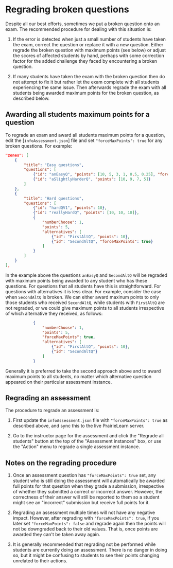 
# Regrading broken questions

Despite all our best efforts, sometimes we put a broken question onto an exam. The recommended procedure for dealing with this situation is:

1. If the error is detected when just a small number of students have taken the exam, correct the question or replace it with a new question. Either regrade the broken question with maximum points (see below) or adjust the scores of affected students by hand, perhaps with some correction factor for the added challenge they faced by encountering a broken question.

2. If many students have taken the exam with the broken question then do not attempt to fix it but rather let the exam complete with all students experiencing the same issue. Then afterwards regrade the exam with all students being awarded maximum points for the broken question, as described below.


## Awarding all students maximum points for a question

To regrade an exam and award all students maximum points for a question, edit the [`infoAssessment.json`] file and set `"forceMaxPoints": true` for any broken questions. For example:

```json
"zones": [
    {
        "title": "Easy questions",
        "questions": [
            {"id": "anEasyQ", "points": [10, 5, 3, 1, 0.5, 0.25], "forceMaxPoints": true},
            {"id": "aSlightlyHarderQ", "points": [10, 9, 7, 5]}
        ]
    },
    {
        "title": "Hard questions",
        "questions": [
            {"id": "hardQV1", "points": 10},
            {"id": "reallyHardQ", "points": [10, 10, 10]},
            {
                "numberChoose": 1,
                "points": 5,
                "alternatives": [
                    {"id": "FirstAltQ", "points": 10},
                    {"id": "SecondAltQ", "forceMaxPoints": true}
                ]
            }
        ]
    }
],
```

In the example above the questions `anEasyQ` and `SecondAltQ` will be regraded with maximum points being awarded to any student who has these questions. For questions that all students have this is straightforward. For questions with alternatives it is less clear. For example, consider the case when `SecondAltQ` is broken. We can either award maxinum points to only those students who received `SecondAltQ`, while students with `FirstAltQ` are not regraded, or we could give maximum points to all students irrespective of which alternative they received, as follows:

```json
            {
                "numberChoose": 1,
                "points": 5,
                "forceMaxPoints": true,
                "alternatives": [
                    {"id": "FirstAltQ", "points": 10},
                    {"id": "SecondAltQ"}
                ]
            }
```

Generally it is preferred to take the second approach above and to award maximum points to all students, no matter which alternative question appeared on their particular assessment instance.

## Regrading an assessment

The procedure to regrade an assessment is:

1. First update the `infoAssessment.json` file with `"forceMaxPoints": true` as described above, and sync this to the live PrairieLearn server.

1. Go to the instructor page for the assessment and click the "Regrade all students" button at the top of the "Assessment instances" box, or use the "Action" menu to regrade a single assessment instance.

## Notes on the regrading procedure

1. Once an assessment question has `"forceMaxPoints": true` set, any student who is still doing the assessment will automatically be awarded full points for that question when they grade a submission, irrespective of whether they submitted a correct or incorrect answer. However, the correctness of their answer will still be reported to them so a student might see an "incorrect" submission but receive full points for it.

1. Regrading an assessment multiple times will not have any negative impact. However, after regrading with `"forceMaxPoints": true`, if you later set `"forceMaxPoints": false` and regrade again then the points will not be downgraded back to their old values. That is, once points are awarded they can't be taken away again.

1. It is generally recommended that regrading not be performed while students are currently doing an assessment. There is no danger in doing so, but it might be confusing to students to see their points changing unrelated to their actions.
